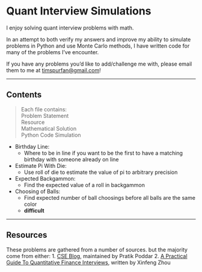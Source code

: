 # Quant Interview Simulations
I enjoy solving quant interview problems with math.  

In an attempt to both verify my answers and improve my ability to simulate problems in Python and use Monte Carlo methods, I have written code for many of the problems I’ve encounter.

If you have any problems you’d like to add/challenge me with, please email them to me at timspurfan@gmail.com!

- - - -

## Contents
> Each file contains:  
> 	Problem Statement  
> 	Resource  
> 	Mathematical Solution  
> 	Python Code Simulation  

* Birthday Line:
	* Where to be in line if you want to be the first to have a matching birthday with someone already on line
* Estimate Pi With Die:
	* Use roll of die to estimate the value of pi to arbitrary precision
* Expected Backgammon:
	* Find the expected value of a roll in backgammon
* Choosing of Balls:
	* Find expected number of ball choosings before all balls are the same color
	* **difficult**

- - - -

## Resources
These problems are gathered from a number of sources.  but the majority come from either:
	1. [CSE Blog](http://www.cseblog.com/), maintained by Pratik Poddar
	2.  [A Practical Guide To Quantitative Finance Interviews](https://www.amazon.com/Practical-Guide-Quantitative-Finance-Interviews/dp/1438236662/ref=sr_1_3?keywords=150+quant&qid=1554940715&s=gateway&sr=8-3-spell), written by Xinfeng Zhou